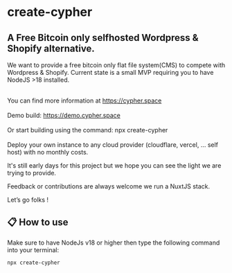 # create-cypher

## A Free Bitcoin only selfhosted Wordpress & Shopify alternative.

We want to provide a free bitcoin only flat file system(CMS) to compete with Wordpress & Shopify.
Current state is a small MVP requiring you to have NodeJS >18 installed.<br><br>

You can find more information at https://cypher.space
<br><br>
Demo build: https://demo.cypher.space
<br><br>
Or start building using the command: npx create-cypher
<br><br>
Deploy your own instance to any cloud provider (cloudflare, vercel, … self host) with no monthly costs.<br>

It's still early days for this project but we hope you can see the light we are trying to provide.<br>

Feedback or contributions are always welcome we run a NuxtJS stack.

Let’s go folks !


## 📋 How to use

Make sure to have NodeJs v18 or higher then type the following command into your terminal:

```shell
npx create-cypher
```